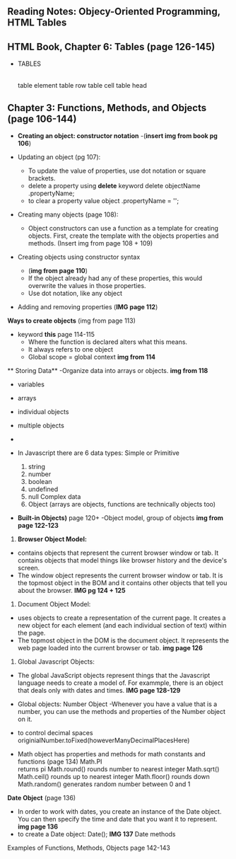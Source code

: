 ## Reading Notes: Objecy-Oriented Programming, HTML Tables



## HTML Book, Chapter 6: Tables (page 126-145)
- TABLES
  <table></table> table element
  <tr></tr> table row
  <td></td> table cell
  <th></th> table head

## Chapter 3: Functions, Methods, and Objects (page 106-144)
- **Creating an object: constructor notation**
  -(**insert img from book pg 106**)

- Updating an object (pg 107):
  - To update the value of properties, use dot notation or square brackets.
  - delete a property using **delete** keyword
    delete objectName .propertyName;
  - to clear a property value
    object .propertyName = '';

- Creating many objects (page 108):
  - Object constructors can use a function as a template for creating objects. First, create the template with the objects properties and methods.
  (Insert img from page 108 + 109)

- Creating objects using constructor syntax
  - (**img from page 110**)
  - If the object already had any of these properties, this would overwrite the values in those properties.
  - Use dot notation, like any object

- Adding and removing properties 
  (**IMG page 112**)

**Ways to create objects** (img from page 113)

- keyword **this** page 114-115
  - Where the function is declared alters what this means.
  - It always refers to one object
  - Global scope = global context
    **img from 114**

** Storing Data**
-Organize data into arrays or objects. **img from 118**
  - variables
  - arrays
  - individual objects
  - multiple objects
  -
- In Javascript there are 6 data types:
  Simple or Primitive
  1. string
  1. number
  1. boolean
  1. undefined
  1. null
  Complex data 
  1. Object (arrays are objects, functions are technically objects too)


- **Built-in Objects)** page 120+
  -Object model, group of objects
  **img from page 122-123**
1. **Browser Object Model:**
  - contains objects that represent the current browser window or tab. It contains objects that model things like browser history and the device's screen.
  - The window object represents the current browser window or tab. It is the topmost object in the BOM and it contains other objects that tell you about the browser.
  **IMG pg 124 + 125**

1. Document Object Model:
  - uses objects to create a representation of the current page. It creates a new object for each element (and each individual section of text) within the page.
  - The topmost object in the DOM is the document object. It represents the web page loaded into the current browser or tab. 
  **img page 126** 

1. Global Javascript Objects:
  - The global JavaScript objects represent things that the Javascript language needs to create a model of. For exammple, there is an object that deals only with dates and times.
  **IMG page 128-129**

- Global objects: Number Object
  -Whenever you have a value that is a number, you can use the methods and properties of the Number object on it. 

- to control decimal spaces
  originialNumber.toFixed(howeverManyDecimalPlacesHere)

- Math object has properties and methods for math constants and functions (page 134)
  Math.PI  
    returns pi
  Math.round()
    rounds number to nearest integer
  Math.sqrt()
  Math.ceil()
    rounds up to nearest integer
  Math.floor()
    rounds down
  Math.random()
    generates random number between 0 and 1

**Date Object** (page 136)
- In order to work with dates, you create an instance of the Date object. You can then specify the time and date that you want it to represent.
  **img page 136**
- to create a Date object:
  Date();
**IMG 137** Date methods

Examples of Functions, Methods, Objects page 142-143


  

